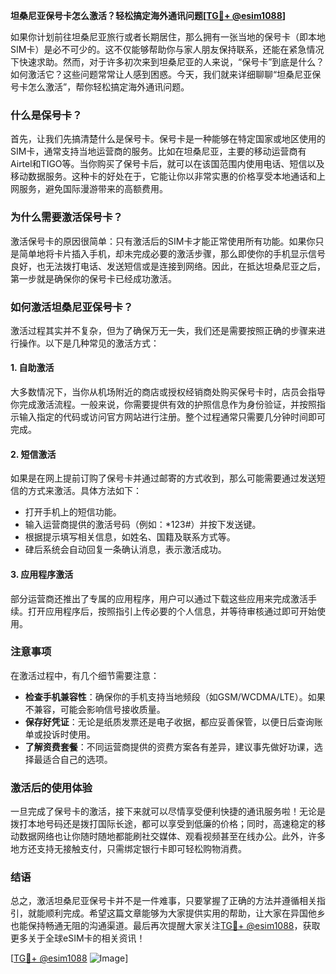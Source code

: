 **坦桑尼亚保号卡怎么激活？轻松搞定海外通讯问题[[TG💪+ @esim1088](https://t.me/s/esim1088)]**

如果你计划前往坦桑尼亚旅行或者长期居住，那么拥有一张当地的保号卡（即本地SIM卡）是必不可少的。这不仅能够帮助你与家人朋友保持联系，还能在紧急情况下快速求助。然而，对于许多初次来到坦桑尼亚的人来说，“保号卡”到底是什么？如何激活它？这些问题常常让人感到困惑。今天，我们就来详细聊聊“坦桑尼亚保号卡怎么激活”，帮你轻松搞定海外通讯问题。

### 什么是保号卡？

首先，让我们先搞清楚什么是保号卡。保号卡是一种能够在特定国家或地区使用的SIM卡，通常支持当地运营商的服务。比如在坦桑尼亚，主要的移动运营商有Airtel和TIGO等。当你购买了保号卡后，就可以在该国范围内使用电话、短信以及移动数据服务。这种卡的好处在于，它能让你以非常实惠的价格享受本地通话和上网服务，避免国际漫游带来的高额费用。

### 为什么需要激活保号卡？

激活保号卡的原因很简单：只有激活后的SIM卡才能正常使用所有功能。如果你只是简单地将卡片插入手机，却未完成必要的激活步骤，那么即使你的手机显示信号良好，也无法拨打电话、发送短信或是连接到网络。因此，在抵达坦桑尼亚之后，第一步就是确保你的保号卡已经成功激活。

### 如何激活坦桑尼亚保号卡？

激活过程其实并不复杂，但为了确保万无一失，我们还是需要按照正确的步骤来进行操作。以下是几种常见的激活方式：

#### 1. 自助激活

大多数情况下，当你从机场附近的商店或授权经销商处购买保号卡时，店员会指导你完成激活流程。一般来说，你需要提供有效的护照信息作为身份验证，并按照指示输入指定的代码或访问官方网站进行注册。整个过程通常只需要几分钟时间即可完成。

#### 2. 短信激活

如果是在网上提前订购了保号卡并通过邮寄的方式收到，那么可能需要通过发送短信的方式来激活。具体方法如下：
- 打开手机上的短信功能。
- 输入运营商提供的激活号码（例如：*123#）并按下发送键。
- 根据提示填写相关信息，如姓名、国籍及联系方式等。
- 硉后系统会自动回复一条确认消息，表示激活成功。

#### 3. 应用程序激活

部分运营商还推出了专属的应用程序，用户可以通过下载这些应用来完成激活手续。打开应用程序后，按照指引上传必要的个人信息，并等待审核通过即可开始使用。

### 注意事项

在激活过程中，有几个细节需要注意：
- **检查手机兼容性**：确保你的手机支持当地频段（如GSM/WCDMA/LTE）。如果不兼容，可能会影响信号接收质量。
- **保存好凭证**：无论是纸质发票还是电子收据，都应妥善保管，以便日后查询账单或投诉时使用。
- **了解资费套餐**：不同运营商提供的资费方案各有差异，建议事先做好功课，选择最适合自己的选项。

### 激活后的使用体验

一旦完成了保号卡的激活，接下来就可以尽情享受便利快捷的通讯服务啦！无论是拨打本地号码还是拨打国际长途，都可以享受到低廉的价格；同时，高速稳定的移动数据网络也让你随时随地都能刷社交媒体、观看视频甚至在线办公。此外，许多地方还支持无接触支付，只需绑定银行卡即可轻松购物消费。

### 结语

总之，激活坦桑尼亚保号卡并不是一件难事，只要掌握了正确的方法并遵循相关指引，就能顺利完成。希望这篇文章能够为大家提供实用的帮助，让大家在异国他乡也能保持畅通无阻的沟通渠道。最后再次提醒大家关注[TG💪+ @esim1088](https://t.me/s/esim1088)，获取更多关于全球eSIM卡的相关资讯！

[[TG💪+ @esim1088](https://t.me/s/esim1088) ![Image](https://i.postimg.cc/4NQfJmqS/Snipaste-2025-05-13-00-14-12.png)]